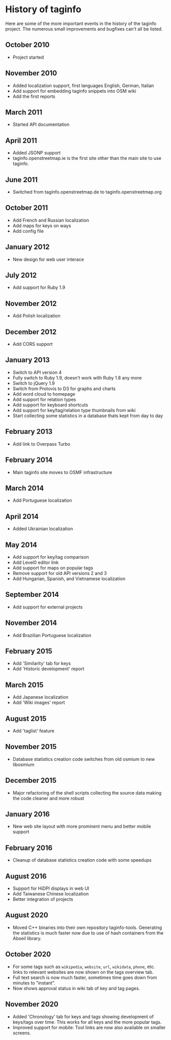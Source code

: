 
# History of taginfo

Here are some of the more important events in the history of the taginfo
project. The numerous small improvements and bugfixes can't all be listed.

## October 2010

* Project started

## November 2010

* Added localization support, first languages English, German, Italian
* Add support for embedding taginfo snippets into OSM wiki
* Add the first reports

## March 2011

* Started API documentation

## April 2011

* Added JSONP support
* taginfo.openstreetmap.ie is the first site other than the main site
  to use taginfo.

## June 2011

* Switched from taginfo.openstreetmap.de to taginfo.openstreetmap.org

## October 2011

* Add French and Russian localization
* Add maps for keys on ways
* Add config file

## January 2012

* New design for web user interace

## July 2012

* Add support for Ruby 1.9

## November 2012

* Add Polish localization

## December 2012

* Add CORS support

## January 2013

* Switch to API version 4
* Fully switch to Ruby 1.9, doesn't work with Ruby 1.8 any more
* Switch to jQuery 1.9
* Switch from Protovis to D3 for graphs and charts
* Add word cloud to homepage
* Add support for relation types
* Add support for keyboard shortcuts
* Add support for key/tag/relation type thumbnails from wiki
* Start collecting some statistics in a database thats kept from day to day

## February 2013

* Add link to Overpass Turbo

## February 2014

* Main taginfo site moves to OSMF infrastructure

## March 2014

* Add Portuguese localization

## April 2014

* Added Ukrainian localization

## May 2014

* Add support for key/tag comparison
* Add Level0 editor link
* Add support for maps on popular tags
* Remove support for old API versions 2 and 3
* Add Hungarian, Spanish, and Vietnamese localization

## September 2014

* Add support for external projects

## November 2014

* Add Brazilian Portuguese localization

## February 2015

* Add 'Similarity' tab for keys
* Add 'Historic development' report

## March 2015

* Add Japanese localization
* Add 'Wiki images' report

## August 2015

* Add 'taglist' feature

## November 2015

* Database statistics creation code switches from old osmium to new libosmium

## December 2015

* Major refactoring of the shell scripts collecting the source data making the
  code cleaner and more robust

## January 2016

* New web site layout with more prominent menu and better mobile support

## February 2016

* Cleanup of database statistics creation code with some speedups

## August 2016

* Support for HiDPI displays in web UI
* Add Taiwanese Chinese localization
* Better integration of projects

## August 2020

* Moved C++ binaries into their own repository taginfo-tools. Generating
  the statistics is much faster now due to use of hash containers from the
  Abseil library.

## October 2020

* For some tags such as `wikipedia`, `website`, `url`, `wikidata`, `phone`,
  etc. links to relevant websites are now shown on the tags overview tab.
* Full text search is now much faster, sometimes time goes down from minutes
  to "instant".
* Now shows approval status in wiki tab of key and tag pages.

## November 2020

* Added 'Chronology' tab for keys and tags showing development of keys/tags
  over time. This works for all keys and the more popular tags.
* Improved support for mobile: Tool links are now also available on smaller
  screens.

